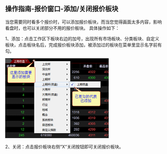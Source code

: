 ## 操作指南-报价窗口-添加/关闭报价板块

当您需要同时看多个报价时，可以添加报价板块，而当您觉得画面太多内容，影响看盘时，也可以关闭部分不用的报价板块。
具体操作如下：

1、添加：点击工作区下板块右边的加号，出现所有市场板块、分类板块、自定义板块，点击板块名后，完成报价板块添加，被添加过的板块在菜单里显示名字前有勾。

![图片1.png](/assets/17511.png)

2、关闭：点击报价板块右侧“X“关闭按钮即可关闭报价板块。
